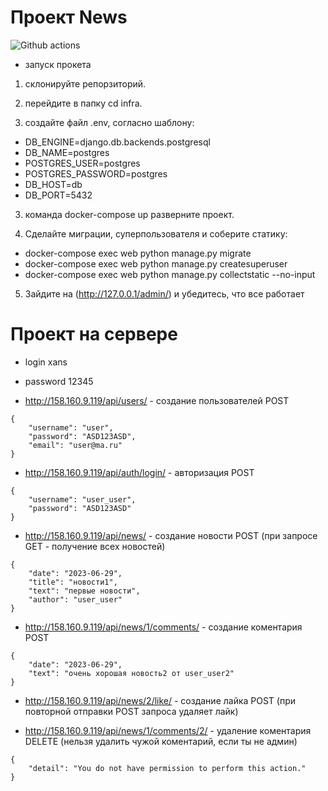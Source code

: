 # Проект News
![Github actions](https://github.com/Xanssun/test_task/actions/workflows/main.yml/badge.svg)

- запуск прокета

1. склонируйте репорзиторий.

2. перейдите в папку cd infra.

3. создайте файл .env, согласно шаблону:

- DB_ENGINE=django.db.backends.postgresql
- DB_NAME=postgres
- POSTGRES_USER=postgres
- POSTGRES_PASSWORD=postgres
- DB_HOST=db
- DB_PORT=5432

3. команда docker-compose up разверните проект.

4. Сделайте миграции, суперпользователя и соберите статику:

- docker-compose exec web python manage.py migrate
- docker-compose exec web python manage.py createsuperuser
- docker-compose exec web python manage.py collectstatic --no-input

5. Зайдите на (http://127.0.0.1/admin/) и убедитесь, что все работает

# Проект на сервере
- login xans
- password 12345

- http://158.160.9.119/api/users/ - создание пользователей POST
```
{
    "username": "user",
    "password": "ASD123ASD",
    "email": "user@ma.ru"
}

```
- http://158.160.9.119/api/auth/login/ - авторизация POST
```
{
    "username": "user_user",
    "password": "ASD123ASD"
}

```
- http://158.160.9.119/api/news/ - создание новости POST (при запросе GET - получение всех новостей)
```
{
    "date": "2023-06-29",
    "title": "новости1",
    "text": "первые новости",
    "author": "user_user"
}

```
- http://158.160.9.119/api/news/1/comments/ - создание коментария POST
```
{
    "date": "2023-06-29",
    "text": "очень хорошая новость2 от user_user2"
}

```
- http://158.160.9.119/api/news/2/like/ - создание лайка POST (при повторной отправки POST запроса удаляет лайк)

- http://158.160.9.119/api/news/1/comments/2/ - удаление коментария DELETE (нельзя удалить чужой коментарий, если ты не админ)
```
{
    "detail": "You do not have permission to perform this action."
}

```
